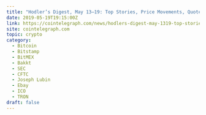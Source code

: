 ```yaml
---
title: "Hodler’s Digest, May 13–19: Top Stories, Price Movements, Quotes and FUD of the Week"
date: 2019-05-19T19:15:00Z
link: https://cointelegraph.com/news/hodlers-digest-may-1319-top-stories-price-movements-quotes-and-fud-of-the-week?utm_medium=RSS&utm_source=hune
site: cointelegraph.com
topic: crypto
category:
  - Bitcoin
  - Bitstamp
  - BitMEX
  - Bakkt
  - SEC
  - CFTC
  - Joseph Lubin
  - Ebay
  - ICO
  - TRON
draft: false
---
```

